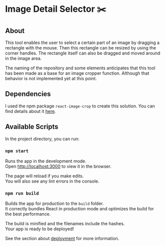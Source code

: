# Image Detail Selector  ✂️

## About

This tool enables the user to select a certain part of an image by dragging a rectangle with the mouse. Then this rectangle can be resized by using the corner handles. The rectangle itself can also be dragged and moved around in the image area.

The naming of the repository and some elements anticipates that this tool has been made as a base for an image cropper function. Although that behavior is not implemented yet at this point.

## Dependencies

I used the npm package `react-image-crop` to create this solution. You can find details about it [here](https://www.npmjs.com/package/react-image-crop).

## Available Scripts

In the project directory, you can run:

### `npm start`

Runs the app in the development mode.<br />
Open [http://localhost:3000](http://localhost:3000) to view it in the browser.

The page will reload if you make edits.<br />
You will also see any lint errors in the console.

### `npm run build`

Builds the app for production to the `build` folder.<br />
It correctly bundles React in production mode and optimizes the build for the best performance.

The build is minified and the filenames include the hashes.<br />
Your app is ready to be deployed!

See the section about [deployment](https://facebook.github.io/create-react-app/docs/deployment) for more information.
